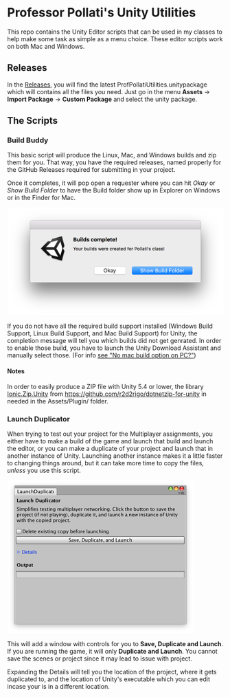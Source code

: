 # Professor Pollati's Unity Utilities
This repo contains the Unity Editor scripts that can be used in my classes to help make some task as simple as a menu choice. These editor scripts work on both Mac and Windows.

## Releases
In the [Releases](https://github.com/ProfPollati/ProfPollatiUnityUtilities/releases), you will find the latest ProfPollatiUtilities.unitypackage which will contains all the files you need. Just go in the menu **Assets** -> **Import Package** -> **Custom Package** and select the unity package.

## The Scripts

### Build Buddy
This basic script will produce the Linux, Mac, and Windows builds and zip them for you. That way, you have the required releases, named properly for the GitHub Releases required for submitting in your project.

Once it completes, it will pop open a requester where you can hit _Okay_ or _Show Build Folder_ to have the Build folder show up in Explorer on Windows or in the Finder for Mac.

![](images/BuildComplete.png)

If you do not have all the required build support installed (Windows Build Support, Linux Build Support, and Mac Build Support) for Unity, the completion message will tell you which builds did not get genrated. In order to enable those build, you have to launch the Unity Download Assistant and manually select those. (For info [see "No mac build option on PC?"](http://answers.unity3d.com/questions/1114042/no-mac-build-option-on-pc.html))

#### Notes
In order to easily produce a ZIP file with Unity 5.4 or lower, the library [Ionic.Zip.Unity](https://github.com/r2d2rigo/dotnetzip-for-unity) from https://github.com/r2d2rigo/dotnetzip-for-unity in needed in the Assets/Plugin/ folder.


### Launch Duplicator
When trying to test out your project for the Multiplayer assignments, you either have to make a build of the game and launch that build and launch the editor, or you can make a duplicate of your project and launch that in another instance of Unity. Launching another instance makes it a little faster to changing things around, but it can take more time to copy the files, _unless_ you use this script.

![](images/LaunchWindow.png)

This will add a window with controls for you to **Save, Duplicate and Launch**. If you are running the game, it will only **Duplicate and Launch**. You cannot save the scenes or project since it may lead to issue with project. 

Expanding the Details will tell you the location of the project, where it gets duplicated to, and the location of Unity's executable which you can edit incase your is in a different location.
